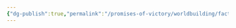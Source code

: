 ```yaml
---
{"dg-publish":true,"permalink":"/promises-of-victory/worldbuilding/factions/darkspear-trolls/darkspear-trolls/","title":"Ancient Events","noteIcon":"Faction","created":"","updated":""}
---
```


